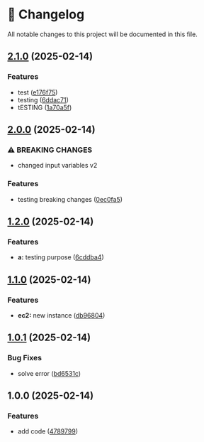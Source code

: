 # 📜 Changelog

All notable changes to this project will be documented in this file.


## [2.1.0](https://github.com/gucasassi/terraform-module/compare/v2.0.0...v2.1.0) (2025-02-14)


### Features

* test ([e176f75](https://github.com/gucasassi/terraform-module/commit/e176f7523ef7cc69af2d6a59f36187f51eb7e76b))
* testing ([6ddac71](https://github.com/gucasassi/terraform-module/commit/6ddac716d3d8123548b50c24e480d32c2870a02e))
* tESTING ([1a70a5f](https://github.com/gucasassi/terraform-module/commit/1a70a5fbdd03d366e0a7b42146427540d33535b9))

## [2.0.0](https://github.com/gucasassi/terraform-module/compare/v1.2.0...v2.0.0) (2025-02-14)


### ⚠ BREAKING CHANGES

* changed input variables v2

### Features

* testing breaking changes ([0ec0fa5](https://github.com/gucasassi/terraform-module/commit/0ec0fa50d3939a914f3eef49f974018137691bb4))

## [1.2.0](https://github.com/gucasassi/terraform-module/compare/v1.1.0...v1.2.0) (2025-02-14)


### Features

* **a:** testing purpose ([6cddba4](https://github.com/gucasassi/terraform-module/commit/6cddba458b118b1e1964123bf2d751f7353248c9))

## [1.1.0](https://github.com/gucasassi/terraform-module/compare/v1.0.1...v1.1.0) (2025-02-14)


### Features

* **ec2:** new instance ([db96804](https://github.com/gucasassi/terraform-module/commit/db968048cf52195f46b39feb6c941a77068c9b25))

## [1.0.1](https://github.com/gucasassi/terraform-module/compare/v1.0.0...v1.0.1) (2025-02-14)


### Bug Fixes

* solve error ([bd6531c](https://github.com/gucasassi/terraform-module/commit/bd6531c57b9444b9aec5ff2d60cf43894b91a158))

## 1.0.0 (2025-02-14)


### Features

* add code ([4789799](https://github.com/gucasassi/terraform-module/commit/4789799f6e6742420f7c3d6915ba2aa592d39a96))
